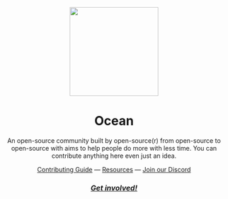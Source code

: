 <p align="center">
<img src="https://user-images.githubusercontent.com/13871363/195876380-d3000639-3ce2-4368-86a4-17521c5f961d.png" height="200">
</p>

<h1 align="center">
Ocean
</h1>
<p align="center">
An open-source community built by open-source(r) from open-source to open-source with aims to help people do more with less time. 
You can contribute anything here even just an idea.
<p>
<div align="center">
  <a href="https://github.com/oceeaancom/workflow">Contributing Guide</a> —
  <a href="https://www.figma.com/">Resources</a> —
  <a href="https://discord.com/">Join our Discord</a>
</div>
<h3 align="center">
<a href="https://github.com/oceeaancom/ideation"><i>Get involved!</i></a>
</h3>
